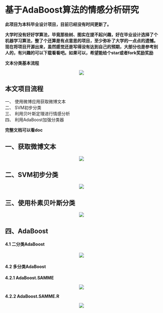 # 基于AdaBoost算法的情感分析研究

**此项目为本科毕业设计项目，目前已经没有时间更新了。** 

**大学时没有好好学算法，毕竟那些树、图实在提不起兴趣，好在毕业设计选择了个机器学习算法，整了个还算是有点意思的项目，至少弥补了大学的一点点的遗憾。现在将项目开源出来，虽然感觉还是写得没有达到自己的预期，大部分也是参考别人的，有兴趣的可以下载看看吧。如果可以，希望能给个star或者fork奖励奖励**

**文本分类基本流程**
<div align="center">

![](http://image.wenzhihuai.com/images/20171217043631.png)

</div>

## 本文项目流程
一、 使用微博应用获取微博文本  
二、 SVM初步分类  
三、 利用贝叶斯定理进行情感分析  
四、 利用AdaBoost加强分类器
  
**完整文档可以看doc**

## 一、获取微博文本
<div align="center">

![](http://image.wenzhihuai.com/images/20171217053231.png)

</div>



## 二、SVM初步分类
<div align="center">

![](http://image.wenzhihuai.com/images/20171217053051.png)

</div>



## 三、使用朴素贝叶斯分类
<div align="center">

![](http://image.wenzhihuai.com/images/20171217043913.png)

</div>


## 四、AdaBoost
#### 4.1 二分类AdaBoost
<div align="center">

![](http://image.wenzhihuai.com/images/20171217043935.png)

</div>

#### 4.2 多分类AdaBoost
**4.2.1 AdaBoost.SAMME**
<div align="center">

![](http://image.wenzhihuai.com/images/20171217043944.png)

</div>

**4.2.2 AdaBoost.SAMME.R**
<div align="center">

![](http://image.wenzhihuai.com/images/20171217043951.png)

</div>

